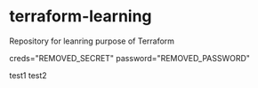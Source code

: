# terraform-learning
Repository for leanring purpose of Terraform


creds="REMOVED_SECRET"
password="REMOVED_PASSWORD"

test1 
test2 
